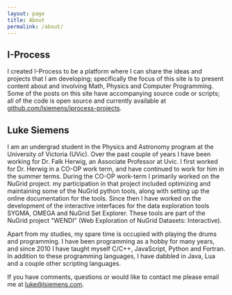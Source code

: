 ```yaml
---
layout: page
title: About
permalink: /about/
---
```


## I-Process ##
I created I-Process to be a platform where I can share the ideas and projects that I am developing; specifically the focus of this site is to present content about and involving Math, Physics and Computer Programming. Some of the posts on this site have accompanying source code or scripts; all of the code is open source and currently available at [github.com/lsiemens/iprocess-projects](https://github.com/lsiemens/iprocess-projects).

## Luke Siemens ##
I am an undergrad student in the Physics and Astronomy program at the University of Victoria (UVic). Over the past couple of years I have been working for Dr. Falk Herwig, an Associate Professor at Uvic. I first worked for Dr. Herwig in a CO-OP work term, and have continued to work for him in the summer terms. During the CO-OP work-term I primarily worked on the NuGrid project. my participation in that project included optimizing and maintaining some of the NuGrid python tools, along with setting up the online documentation for the tools. Since then I have worked on the development of the interactive interfaces for the data exploration tools SYGMA, OMEGA and NuGrid Set Explorer. These tools are part of the NuGrid project "WENDI" (Web Exploration of NuGrid Datasets: Interactive).

Apart from my studies, my spare time is occupied with playing the drums and programming. I have been programming as a hobby for many years, and since 2010 I have taught myself C/C++, JavaScript, Python and Fortran. In addition to these programming languages, I have dabbled in Java, Lua and a couple other scripting languages.

If you have comments, questions or would like to contact me please email me at <luke@lsiemens.com>.
